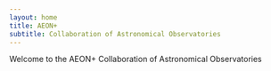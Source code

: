 ```yaml
---
layout: home
title: AEON+
subtitle: Collaboration of Astronomical Observatories
---
```


Welcome to the AEON+ Collaboration of Astronomical Observatories